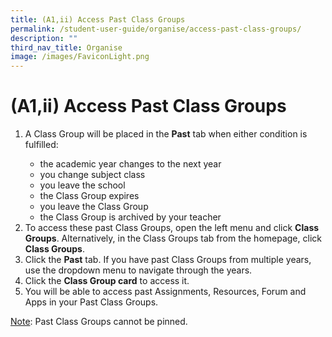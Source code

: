 ```yaml
---
title: (A1,ii) Access Past Class Groups
permalink: /student-user-guide/organise/access-past-class-groups/
description: ""
third_nav_title: Organise
image: /images/FaviconLight.png
---
```

<h1>(A1,ii) Access Past Class Groups</h1>
  <ol>
    <li>A Class Group will be placed in the <strong>Past</strong> tab when either condition is fulfilled:</li>
    <ul>
      <li>the academic year changes to the next year</li>
      <li>you change subject class</li>
      <li>you leave the school</li>
      <li>the Class Group expires</li>
      <li>you leave the Class Group</li>
      <li>the Class Group is archived by your teacher</li>
    </ul>
    <li>To access these past Class Groups, open the left menu and click <strong>Class Groups</strong>. Alternatively, in the Class Groups tab from the homepage, click <strong>Class Groups</strong>.</li>
    <li>Click the <strong>Past</strong> tab. If you have past Class Groups from multiple years, use the dropdown menu to navigate through the years.</li>
    <li>Click the <strong>Class Group card</strong> to access it.</li>
    <li>You will be able to access past Assignments, Resources, Forum and Apps in your Past Class Groups.</li>
  </ol>
  <p><u>Note</u>: Past Class Groups cannot be pinned.</p>